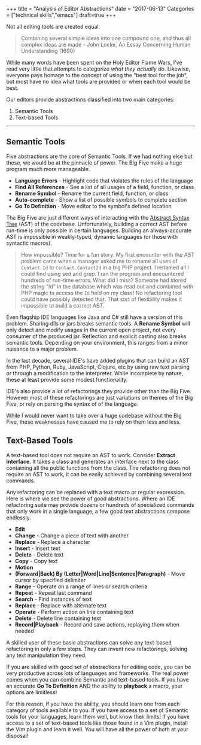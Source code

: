 +++
title = "Analysis of Editor Abstractions"
date = "2017-06-13"
Categories = ["technical skills","emacs"]
draft=true
+++

Not all editing tools are created equal.

> Combining several simple ideas into one compound one, and thus all complex
> ideas are made - John Locke, An Essay Concerning Human Understanding (1690)

While many words have been spent on the Holy Editor Flame Wars, I've read very
little that attempts to categorize _what they actually do_. Likewise, everyone
pays homage to the concept of using the "best tool for the job", but most have
no idea what tools are provided or when each tool would be best.


Our editors provide abstractions classified into two main categories:

1. Semantic Tools
2. Text-based Tools

-----------

## Semantic Tools

Five abstractions are the core of Semantic Tools. If we had nothing else but
these, we would be at the pinnacle of power. The Big Five make a huge program
much more manageable.

<!-- * **Extract Interface** - -->
<!-- * **Extract Class** - -->
<!-- * **Implement Interface** - -->
<!-- * **In-line Method** - -->
<!-- * **Extract Method** - -->
<!-- * **In-line Variable** - -->
<!-- * **Extract Variable** - -->
<!-- * **Operate On Every Calling Line** - -->
<!-- * **Cut/Copy/Paste Expression** - -->
<!-- * **Remove Outer Wrapping** - -->

* **Language Errors** - Highlight code that violates the rules of the language
* **Find All References** - See a list of all usages of a field, function, or class
* **Rename Symbol** - Rename the current field, function, or class
* **Auto-complete** - Show a list of possible symbols to complete section
* **Go To Definition** - Move editor to the symbol's defined location

The Big Five are just different ways of interacting with the
[Abstract Syntax Tree](https://en.wikipedia.org/wiki/Abstract_syntax_tree) (AST)
of the codebase. Unfortunately, building a correct AST before run-time is only
possible in certain languages. Building an always-accurate AST is impossible in
weakly-typed, dynamic languages (or those with syntactic macros).

> How impossible? Time for a fun story. My first encounter with the AST problem
> came when a manager asked me to rename all uses of ```Contact.Id``` to
> ```Contact.ContactId``` in a big PHP project. I renamed all I could find using
> sed and grep. I ran the program and encountered hundreds of run-time errors.
> What did I miss? Someone had stored the string "Id" in the database which was
> read out and combined with PHP magic to access the ```Id``` field on my class!
> No refactoring tool could have possibly detected that. That sort of
> flexibility makes it impossible to build a correct AST.

Even flagship IDE languages like Java and C# still have a version of this
problem. Sharing dlls or jars breaks semantic tools. A **Rename Symbol** will
only detect and modify usages in the current open project, not every consumer of
the produced jar. Reflection and explicit casting also breaks semantic tools.
Depending on your environment, this ranges from a minor nuisance to a major
problem.

In the last decade, several IDE's have added plugins that can build an AST from
PHP, Python, Ruby, JavaScript, Clojure, etc by using raw text parsing or through
a modification to the interpreter. While incomplete by nature, these at least
provide some modest functionality.

IDE's also provide a lot of refactorings they provide other than the Big Five.
However most of these refactorings are just variations on themes of the Big
Five, or rely on parsing the syntax of of the language.

While I would never want to take over a huge codebase without the Big Five,
these weaknesses have caused me to rely on them less and less.

## Text-Based Tools

A text-based tool does not require an AST to work. Consider **Extract
Interface**. It takes a class and generates an interface next to the class
containing all the public functions from the class. The refactoring does not
require an AST to work, it can be easily achieved by combining several text
commands.

Any refactoring can be replaced with a text macro or regular expression. Here is
where we see the power of good abstractions. Where an IDE refactoring suite may
provide dozens or hundreds of specialized commands that only work in a single
language, a few good text abstractions compose endlessly.

* **Edit**
* **Change** - Change a piece of text with another
* **Replace** - Replace a character
* **Insert** - Insert text
* **Delete** - Delete text
* **Copy** - Copy text
* **Motion**
* **(Forward|Back) By (Letter|Word|Line|Sentence|Paragraph)** - Move cursor by
specified delimiter
* **Range** - Operate on a range of lines or search criteria
* **Repeat** - Repeat last command
* **Search** - Find instances of text
* **Replace** - Replace with alternate text
* **Operate** - Perform action on line containing text
* **Delete** - Delete line containing text
* **Record|Playback** - Record and save actions, replaying them when needed

A skilled user of these basic abstractions can solve any text-based refactoring
in only a few steps. They can invent new refactorings, solving any text
manipulation they need.

If you are skilled with good set of abstractions for editing code, you can be
very productive across lots of languages and frameworks. The real power comes
when you can combine Semantic and text-based tools. If you have an accurate **Go
To Definition** AND the ability to **playback** a macro, your options are
limitless!

For this reason, if you have the ability, you should learn one from each
category of tools available to you. If you have access to a set of Semantic
tools for your languages, learn them well, but know their limits! If you have
access to a set of text-based tools like those found in a Vim plugin, install
the Vim plugin and learn it well. You will have all the power of both at your
disposal!

<!-- | |  | Correctly Call Function | Adding New State | Best When | -->
<!-- |------------- |-------------- | ------------ | ------------- | ------------- | -->
<!-- |**Semantic Tools** | Explicit |  Easier  | Harder | State Values Change Frequently -->
<!-- |**Syntactic Tools** | Implicit |  Harder  |  Easier | State Values Change Rarely -->
<!-- |**Text Abstractions** | Implicit |  Harder  |  Easier | State Values Change Rarely -->

<!-- The more I watch Patrick work, the more I realize how much mental and muscle -->
<!-- memory I have built up around "Visual Studio"-only abstractions. -->

<!-- Our editing tools are also abstractions. We memorize commands to perform -->
<!-- actions, disregarding the underlying implementation. -->

<!-- I have found that if you have a good set of abstractions for editing code, you -->
<!-- can be very productive across lots of languages and frameworks. -->


<!-- If every concrete sequence had its own bespoke functions, we would find them -->
<!-- much more difficult to use. Imagine if only Lists could be used in a -->
<!-- ```foreach```, and Dictionaries needed to be ```for-every``` while Array needed -->
<!-- a ```for``` loop. We would find them much harder to use. Moving code from one -->
<!-- data structure to another would be a massive undertaking. _This is what IDE's do -->

<!-- The three major sequence abstractions are far superior to dozens of specialized -->
<!-- functions. They are also superior to the overly generic function ```foreach```. -->
<!-- The ```foreach``` function is weak because it is too generic. The a they -->
<!-- abstract away the details needed to make ```foreach``` work. The three are easy -->
<!-- to learn, simple to combine, and allow for endless reuse. -->

